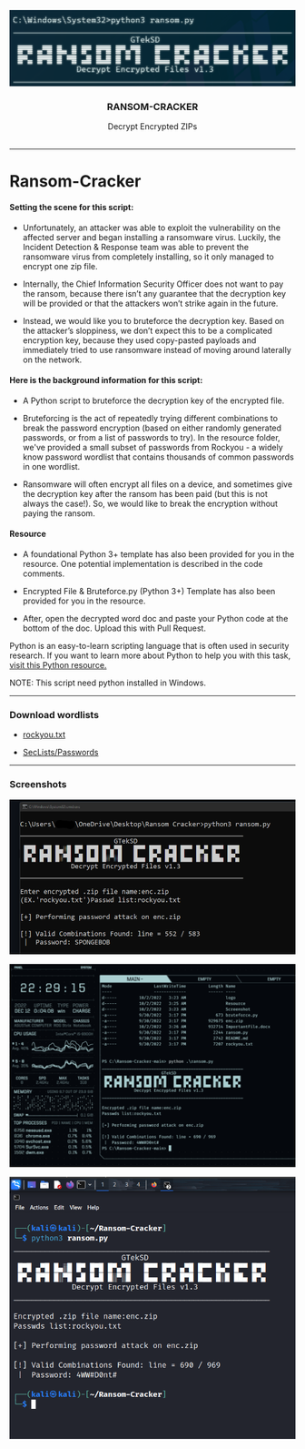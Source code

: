 <p align="center">
    <img src="logo/ransom_logo.png" alt="Ransom Cacker logo">
</p>

<h3 align="center">RANSOM-CRACKER</h3>


<p align="center">
  Decrypt Encrypted ZIPs
  <br>
  <br>
</p>


---

# Ransom-Cracker

#### Setting the scene for this script:
- Unfortunately, an attacker was able to exploit the vulnerability on the affected server and began installing a ransomware virus. Luckily, the Incident Detection & Response team was able to prevent the ransomware virus from completely installing, so it only managed to encrypt one zip file. 

- Internally, the Chief Information Security Officer does not want to pay the ransom, because there isn’t any guarantee that the decryption key will be provided or that the attackers won’t strike again in the future. 

- Instead, we would like you to bruteforce the decryption key. Based on the attacker’s sloppiness, we don’t expect this to be a complicated encryption key, because they used copy-pasted payloads and immediately tried to use ransomware instead of moving around laterally on the network.

#### Here is the background information for this script:
- A Python script to bruteforce the decryption key of the encrypted file.

- Bruteforcing is the act of repeatedly trying different combinations to break the password encryption (based on either randomly generated passwords, or from a list of passwords to try). In the resource folder, we've provided a small subset of passwords from Rockyou - a widely know password wordlist that contains thousands of common passwords in one wordlist.

- Ransomware will often encrypt all files on a device, and sometimes give the decryption key after the ransom has been paid (but this is not always the case!). So, we would like to break the encryption without paying the ransom.

#### Resource

- A foundational Python 3+ template has also been provided for you in the resource. One potential implementation is described in the code comments.

- Encrypted File & Bruteforce.py (Python 3+) Template has also been provided for you in the resource.

- After, open the decrypted word doc and paste your Python code at the bottom of the doc. Upload this with Pull Request.

Python is an easy-to-learn scripting language that is often used in security research. If you want to learn more about Python to help you with this task, [visit this Python resource.](https://docs.python.org/3/library/resource.html)

NOTE: This script need python installed in Windows.

---

### Download wordlists

- [rockyou.txt](https://github.com/brannondorsey/naive-hashcat/releases/download/data/rockyou.txt)

- [SecLists/Passwords](https://github.com/danielmiessler/SecLists/tree/master/Passwords)

---

### Screenshots

![Screenshot-1](Screenshot/Screenshot-1.png?raw=true)

![Screenshot-2](Screenshot/Screenshot-2.png?raw=true)

![Screenshot-3](Screenshot/Screenshot-3.png?raw=true)
